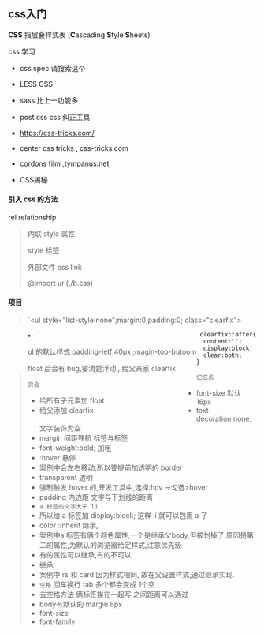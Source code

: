 ## css入门

**CSS** 指层叠样式表 (**C**ascading **S**tyle **S**heets)

 css 学习

- css spec  请搜索这个

- LESS CSS 

- sass  比上一功能多
- post css  css 纠正工具
- <https://css-tricks.com/>
- center css tricks    , css-tricks.com
- cordons film  ,tympanus.net
- CSS揭秘

#### 引入 css 的方法

   rel  relationship

> 内联 style 属性
>
> style 标签
>
> 外部文件 css link
>
> @import url(./b.css)

#### 项目

> `<ul style="list-style:none";margin:0;padding:0; class="clearfix">
>   <li style="float:left">
> </ul>`
>
> ul 的默认样式 padding-letf:40px  ;magin-top-butoom
>
> float 后会有 bug,要清楚浮动  , 给父亲家 clearfix
>
> `背会`
>
> - 给所有子元素加 float
> - 给父添加 clearfix

```
.clearfix::after{
  content:'';
  display:block;
  clear:both;
}
```

>`记忆点`
>
>- font-size  默认 16px
>- text-decoration:none;  文字装饰为空
>- margin    间距导航 标签与标签
>- font-weight:bold; 加粗
>- :hover  悬停
>  - 案例中会左右移动,所以要提前加透明的 border
>- transparent 透明
>- 强制触发 hover 的,开发工具中,选择:hov ->勾选>hover
>- padding  内边距   文字与下划线的距离
>- `a 标签的文字大于 li` 
>  - 所以给 a 标签加 display:block; 这样 li  就可以包裹 a 了
>- color :inherit  继承,
>  - 案例中a 标签有俩个颜色属性,一个是继承父body,但被划掉了,原因是第二的属性,为默认的浏览器给定样式,注意优先级
>  - 有的属性可以继承,有的不可以
>- 继承
>  - 案例中 rs  和 card   因为样式相同, 故在父设置样式,通过继承实现.
>- `空格`  回车换行 tab  多个都会变成 1个空
>  - 去空格方法 俩标签挨在一起写,之间距离可以通过
>- body有默认的 margin  8px
>- font-size
>- font-family
>
>  
>
>